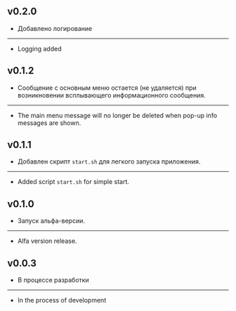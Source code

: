 ## v0.2.0
- Добавлено логирование
___
- Logging added

## v0.1.2
* Сообщение с основным меню остается (не удаляется) при возникновении всплывающего информационного сообщения.
___
* The main menu message will no longer be deleted when pop-up info messages are shown.

## v0.1.1
* Добавлен скрипт `start.sh` для легкого запуска приложения.
___
* Added script `start.sh` for simple start.

## v0.1.0
* Запуск альфа-версии.
___
* Alfa version release.

## v0.0.3
* В процессе разработки
___
* In the process of development
